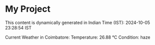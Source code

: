 # My Project

This content is dynamically generated in Indian Time (IST): 2024-10-05 23:28:54 IST


Current Weather in Coimbatore:
Temperature: 26.88 °C
Condition: haze
